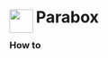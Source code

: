 
<h1>
	<img src="~/icon.svg" style="float: left; width: 42px; margin: 3px 5px 0 0;">
	Parabox
</h1>

### How to

